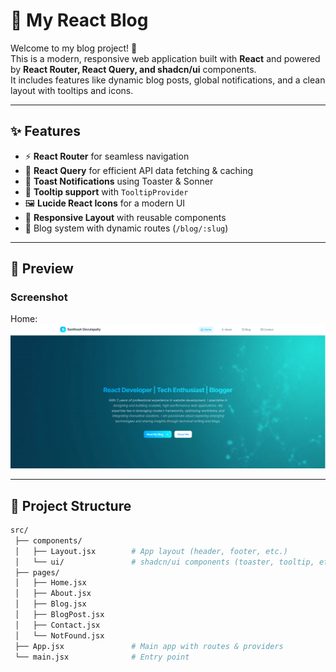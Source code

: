 # 📝 My React Blog

Welcome to my blog project! 🚀  
This is a modern, responsive web application built with **React** and powered by **React Router, React Query, and shadcn/ui** components.  
It includes features like dynamic blog posts, global notifications, and a clean layout with tooltips and icons.

---

## ✨ Features
- ⚡ **React Router** for seamless navigation
- 📡 **React Query** for efficient API data fetching & caching
- 🔔 **Toast Notifications** using Toaster & Sonner
- 💬 **Tooltip support** with `TooltipProvider`
- 🖼️ **Lucide React Icons** for a modern UI
- 📱 **Responsive Layout** with reusable components
- 📰 Blog system with dynamic routes (`/blog/:slug`)

---

## 📸 Preview

### Screenshot
Home:
![Blog Screenshot](https://raw.githubusercontent.com/Santhoshdevulapallay/MyPersonal-Blog/main/img1.png)

---

## 📂 Project Structure
```bash
src/
 ├── components/
 │   ├── Layout.jsx        # App layout (header, footer, etc.)
 │   └── ui/               # shadcn/ui components (toaster, tooltip, etc.)
 ├── pages/
 │   ├── Home.jsx
 │   ├── About.jsx
 │   ├── Blog.jsx
 │   ├── BlogPost.jsx
 │   ├── Contact.jsx
 │   └── NotFound.jsx
 ├── App.jsx               # Main app with routes & providers
 └── main.jsx              # Entry point


